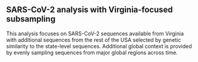## SARS-CoV-2 analysis with Virginia-focused subsampling
This analysis focuses on SARS-CoV-2 sequences available from Virginia with additional sequences from the rest of the USA selected by genetic similarity to the state-level sequences. Additional global context is provided by evenly sampling sequences from major global regions across time.
